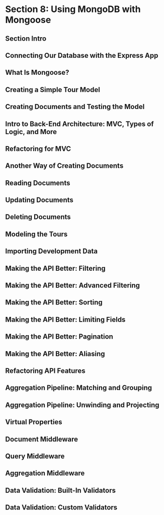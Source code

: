 # Section 8: Using MongoDB with Mongoose

## Section Intro 

## Connecting Our Database with the Express App 

## What Is Mongoose? 

## Creating a Simple Tour Model

## Creating Documents and Testing the Model 

## Intro to Back-End Architecture: MVC, Types of Logic, and More 

## Refactoring for MVC 

## Another Way of Creating Documents 

## Reading Documents 

## Updating Documents 

## Deleting Documents 

## Modeling the Tours 

## Importing Development Data 

## Making the API Better: Filtering 

## Making the API Better: Advanced Filtering 

## Making the API Better: Sorting 

## Making the API Better: Limiting Fields 

## Making the API Better: Pagination 

## Making the API Better: Aliasing

## Refactoring API Features 

## Aggregation Pipeline: Matching and Grouping 

## Aggregation Pipeline: Unwinding and Projecting 

## Virtual Properties 

## Document Middleware 

## Query Middleware 

## Aggregation Middleware 

## Data Validation: Built-In Validators 

## Data Validation: Custom Validators 